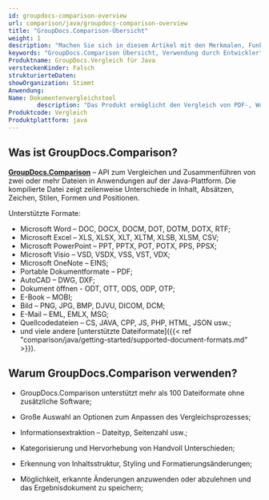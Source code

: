 ```yaml
---
id: groupdocs-comparison-overview
url: comparison/java/groupdocs-comparison-overview
title: "GroupDocs.Comparison-Übersicht"
weight: 1
description: "Machen Sie sich in diesem Artikel mit den Merkmalen, Funktionen, unterstützten Dateiformaten und der Verwendung von GroupDocs.Comparison für Java durch Entwickler vertraut – API, um zwei oder mehr Dateien zu vergleichen und den Unterschied zwischen ihnen zu ermitteln."
keywords: "GroupDocs.Comparison Übersicht, Verwendung durch Entwickler"
Produktname: GroupDocs.Vergleich für Java
versteckenKinder: Falsch
strukturierteDaten:
showOrganization: Stimmt
Anwendung:
Name: Dokumentenvergleichstool
        description: "Das Produkt ermöglicht den Vergleich von PDF-, Word-, Excel-, PowerPoint-, AutoCad-, Bild-, Code- und vielen weiteren Dateiformaten. Die Vergleichs-API unterstützt auch das Akzeptieren oder Ablehnen von Änderungen, das Extrahieren von Dokumentinformationen und das Erstellen von Vergleichsberichten"
Produktcode: Vergleich
Produktplattform: java
---
```

## Was ist GroupDocs.Comparison?
**[GroupDocs.Comparison](https://products.groupdocs.com/comparison/java)** – API zum Vergleichen und Zusammenführen von zwei oder mehr Dateien in Anwendungen auf der Java-Plattform. Die kompilierte Datei zeigt zeilenweise Unterschiede in Inhalt, Absätzen, Zeichen, Stilen, Formen und Positionen.

Unterstützte Formate:

* Microsoft Word – DOC, DOCX, DOCM, DOT, DOTM, DOTX, RTF;
* Microsoft Excel – XLS, XLSX, XLT, XLTM, XLSB, XLSM, CSV;
* Microsoft PowerPoint – PPT, PPTX, POT, POTX, PPS, PPSX;
* Microsoft Visio – VSD, VSDX, VSS, VST, VDX;
* Microsoft OneNote – EINS;
* Portable Dokumentformate – PDF;
* AutoCAD – DWG, DXF;
* Dokument öffnen - ODT, OTT, ODS, ODP, OTP;
* E-Book – MOBI;
* Bild – PNG, JPG, BMP, DJVU, DICOM, DCM;
* E-Mail – EML, EMLX, MSG;
* Quellcodedateien – CS, JAVA, CPP, JS, PHP, HTML, JSON usw.;
* und viele andere [unterstützte Dateiformate]({{< ref "comparison/java/getting-started/supported-document-formats.md" >}}).
    


## Warum GroupDocs.Comparison verwenden?

* GroupDocs.Comparison unterstützt mehr als 100 Dateiformate ohne zusätzliche Software;

* Große Auswahl an Optionen zum Anpassen des Vergleichsprozesses;

* Informationsextraktion – Dateityp, Seitenzahl usw.;

* Kategorisierung und Hervorhebung von Handvoll Unterschieden;

* Erkennung von Inhaltsstruktur, Styling und Formatierungsänderungen;

* Möglichkeit, erkannte Änderungen anzuwenden oder abzulehnen und das Ergebnisdokument zu speichern;

